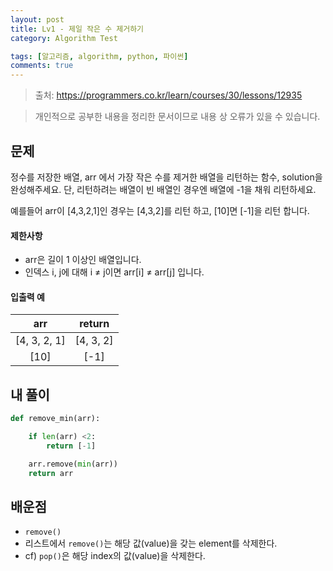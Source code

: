 ```yaml
---
layout: post
title: Lv1 - 제일 작은 수 제거하기
category: Algorithm Test

tags: [알고리즘, algorithm, python, 파이썬]
comments: true
---
```

> 출처: https://programmers.co.kr/learn/courses/30/lessons/12935

> 개인적으로 공부한 내용을 정리한 문서이므로 내용 상 오류가 있을 수 있습니다.

## 문제
정수를 저장한 배열, arr 에서 가장 작은 수를 제거한 배열을 리턴하는 함수, solution을 완성해주세요. 단, 리턴하려는 배열이 빈 배열인 경우엔 배열에 -1을 채워 리턴하세요. 

예를들어 arr이 [4,3,2,1]인 경우는 [4,3,2]를 리턴 하고, [10]면 [-1]을 리턴 합니다.


#### 제한사항
- arr은 길이 1 이상인 배열입니다.
- 인덱스 i, j에 대해 i ≠ j이면 arr[i] ≠ arr[j] 입니다.

#### 입출력 예

arr | return
:---------:  | :-----------:
[4, 3, 2, 1] | [4, 3, 2]
[10] | [-1]


## 내 풀이
```python
def remove_min(arr):

    if len(arr) <2:
        return [-1]

    arr.remove(min(arr))
    return arr
```

## 배운점
- `remove()`
- 리스트에서 `remove()`는 해당 값(value)을 갖는 element를 삭제한다.
- cf) `pop()`은 해당 index의 값(value)을 삭제한다. 
